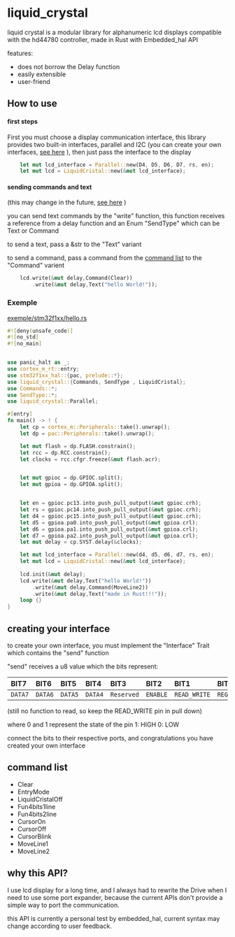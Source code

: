 
# liquid_crystal


liquid crystal is a modular library for alphanumeric lcd displays compatible with the hd44780 controller, made in Rust with Embedded_hal API

features:
- does not borrow the Delay function
- easily extensible
- user-friend 
## How to use

#### first steps

First you must choose a display communication interface, this library provides two built-in interfaces, parallel and I2C
(you can create your own interfaces, [see here](#creating-your-interface) ), then just pass the interface to the display

```rust
    let mut lcd_interface = Parallel::new(D4, D5, D6, D7, rs, en);
    let mut lcd = LiquidCristal::new(&mut lcd_interface);
```

#### sending commands and text
(this may change in the future, [see here](why-this-API?) )

you can send text commands by the "write" function, this function receives a reference from a  delay function and an Enum "SendType" which can be Text or Command

to send a text, pass a &str to the "Text" variant

to send a command, pass a command from the [command list](#command-list) to the "Command" varient

```rust
    lcd.write(&mut delay,Command(Clear))
        .write(&mut delay,Text("hello World!"));
```
### Exemple
[exemple/stm32f1xx/hello.rs](https://github.com/RecursiveError/liquid_crystal/blob/main/exemples/stm32f1xx/hello.rs)

```rust
#![deny(unsafe_code)]
#![no_std]
#![no_main]


use panic_halt as _;
use cortex_m_rt::entry;
use stm32f1xx_hal::{pac, prelude::*};
use liquid_crystal::{Commands, SendType , LiquidCristal};
use Commands::*;
use SendType::*;
use liquid_crystal::Parallel;

#[entry]
fn main() -> ! {
    let cp = cortex_m::Peripherals::take().unwrap();
    let dp = pac::Peripherals::take().unwrap();

    let mut flash = dp.FLASH.constrain();
    let rcc = dp.RCC.constrain();
    let clocks = rcc.cfgr.freeze(&mut flash.acr);


    let mut gpioc = dp.GPIOC.split();
    let mut gpioa = dp.GPIOA.split();


    let en = gpioc.pc13.into_push_pull_output(&mut gpioc.crh);
    let rs = gpioc.pc14.into_push_pull_output(&mut gpioc.crh);
    let d4 = gpioc.pc15.into_push_pull_output(&mut gpioc.crh);
    let d5 = gpioa.pa0.into_push_pull_output(&mut gpioa.crl);
    let d6 = gpioa.pa1.into_push_pull_output(&mut gpioa.crl);
    let d7 = gpioa.pa2.into_push_pull_output(&mut gpioa.crl);
    let mut delay = cp.SYST.delay(&clocks);

    let mut lcd_interface = Parallel::new(d4, d5, d6, d7, rs, en);
    let mut lcd = LiquidCristal::new(&mut lcd_interface);
    
    lcd.init(&mut delay);
    lcd.write(&mut delay,Text("hello World!"))
        .write(&mut delay,Command(MoveLine2))
        .write(&mut delay,Text("made in Rust!!!"));
    loop {}
}
```


## creating your interface

to create your own interface, you must implement the "Interface" Trait which contains the "send" function

"send" receives a u8 value which the bits represent:

| BIT7 | BIT6 |BIT5| BIT4| BIT3| BIT2| BIT1| BIT0|
| :------ | :------ | :------|  :------| :------| :------| :------| :------|
| `DATA7` | `DATA6`| `DATA5`| `DATA4` | `Reserved` | `ENABLE` | `READ_WRITE` | `REGISTER_SELECT` |

(still no function to read, so keep the READ_WRITE pin in pull down)

where 0 and 1 represent the state of the pin
1: HIGH
0: LOW

connect the bits to their respective ports, and congratulations you have created your own interface



 


## command list

- Clear
- EntryMode
- LiquidCristalOff
- Fun4bits1line
- Fun4bits2line
- CursorOn
- CursorOff
- CursorBlink
- MoveLine1
- MoveLine2
## why this API?

I use lcd display for a long time, and I always had to rewrite the Drive when I need to use some port expander, because the current APIs don't provide a simple way to port the communication.

this API is currently a personal test by embedded_hal, current syntax may change according to user feedback.